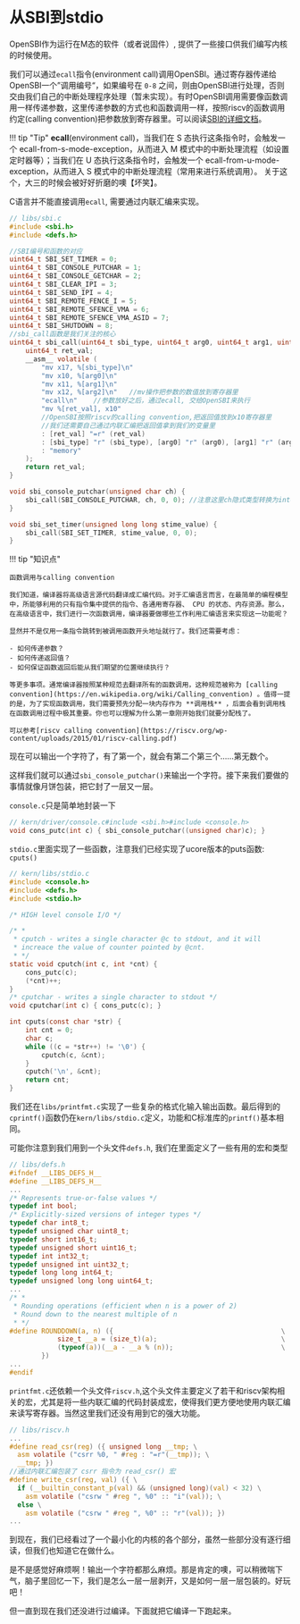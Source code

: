 # 从SBI到stdio

OpenSBI作为运行在M态的软件（或者说固件）, 提供了一些接口供我们编写内核的时候使用。

我们可以通过`ecall`指令(environment call)调用OpenSBI。通过寄存器传递给OpenSBI一个”调用编号“，如果编号在 `0-8` 之间，则由OpenSBI进行处理，否则交由我们自己的中断处理程序处理（暂未实现）。有时OpenSBI调用需要像函数调用一样传递参数，这里传递参数的方式也和函数调用一样，按照riscv的函数调用约定(calling convention)把参数放到寄存器里。可以阅读[SBI的详细文档](https://github.com/riscv/riscv-sbi-doc/blob/master/riscv-sbi.adoc)。

!!! tip "Tip"
    **ecall**(environment call)，当我们在 S 态执行这条指令时，会触发一个 ecall-from-s-mode-exception，从而进入 M 模式中的中断处理流程（如设置定时器等）；当我们在 U 态执行这条指令时，会触发一个 ecall-from-u-mode-exception，从而进入 S 模式中的中断处理流程（常用来进行系统调用）。
     关于这个，大三的时候会被好好折磨的噢【坏笑】。

C语言并不能直接调用`ecall`, 需要通过内联汇编来实现。

```c
// libs/sbi.c
#include <sbi.h>
#include <defs.h>

//SBI编号和函数的对应
uint64_t SBI_SET_TIMER = 0;
uint64_t SBI_CONSOLE_PUTCHAR = 1;
uint64_t SBI_CONSOLE_GETCHAR = 2;
uint64_t SBI_CLEAR_IPI = 3;
uint64_t SBI_SEND_IPI = 4;
uint64_t SBI_REMOTE_FENCE_I = 5;
uint64_t SBI_REMOTE_SFENCE_VMA = 6;
uint64_t SBI_REMOTE_SFENCE_VMA_ASID = 7;
uint64_t SBI_SHUTDOWN = 8;
//sbi_call函数是我们关注的核心
uint64_t sbi_call(uint64_t sbi_type, uint64_t arg0, uint64_t arg1, uint64_t arg2) {
    uint64_t ret_val;
    __asm__ volatile (
        "mv x17, %[sbi_type]\n"
        "mv x10, %[arg0]\n"
        "mv x11, %[arg1]\n"
        "mv x12, %[arg2]\n"   //mv操作把参数的数值放到寄存器里
        "ecall\n"    //参数放好之后，通过ecall, 交给OpenSBI来执行
        "mv %[ret_val], x10"  
        //OpenSBI按照riscv的calling convention,把返回值放到x10寄存器里
        //我们还需要自己通过内联汇编把返回值拿到我们的变量里
        : [ret_val] "=r" (ret_val)
        : [sbi_type] "r" (sbi_type), [arg0] "r" (arg0), [arg1] "r" (arg1), [arg2] "r" (arg2)
        : "memory"
    );
    return ret_val;
}

void sbi_console_putchar(unsigned char ch) {
    sbi_call(SBI_CONSOLE_PUTCHAR, ch, 0, 0); //注意这里ch隐式类型转换为int64_t
}

void sbi_set_timer(unsigned long long stime_value) {
    sbi_call(SBI_SET_TIMER, stime_value, 0, 0);
}
```

!!! tip "知识点"
>
    函数调用与calling convention
>
    我们知道，编译器将高级语言源代码翻译成汇编代码。对于汇编语言而言，在最简单的编程模型中，所能够利用的只有指令集中提供的指令、各通用寄存器、 CPU 的状态、内存资源。那么，在高级语言中，我们进行一次函数调用，编译器要做哪些工作利用汇编语言来实现这一功能呢？
>
    显然并不是仅用一条指令跳转到被调用函数开头地址就行了。我们还需要考虑：
>
    - 如何传递参数？
    - 如何传递返回值？
    - 如何保证函数返回后能从我们期望的位置继续执行？
>
    等更多事项。通常编译器按照某种规范去翻译所有的函数调用，这种规范被称为 [calling convention](https://en.wikipedia.org/wiki/Calling_convention) 。值得一提的是，为了实现函数调用，我们需要预先分配一块内存作为 **调用栈** ，后面会看到调用栈在函数调用过程中极其重要。你也可以理解为什么第一章刚开始我们就要分配栈了。
>
    可以参考[riscv calling convention](https://riscv.org/wp-content/uploads/2015/01/riscv-calling.pdf)
>
    

现在可以输出一个字符了，有了第一个，就会有第二个第三个……第无数个。

这样我们就可以通过`sbi_console_putchar()`来输出一个字符。接下来我们要做的事情就像月饼包装，把它封了一层又一层。

`console.c`只是简单地封装一下

```c
// kern/driver/console.c#include <sbi.h>#include <console.h>
void cons_putc(int c) { sbi_console_putchar((unsigned char)c); }
```

`stdio.c`里面实现了一些函数，注意我们已经实现了ucore版本的puts函数: `cputs()`

```c
// kern/libs/stdio.c
#include <console.h>
#include <defs.h>
#include <stdio.h>

/* HIGH level console I/O */

/* *
 * cputch - writes a single character @c to stdout, and it will
 * increace the value of counter pointed by @cnt.
 * */
static void cputch(int c, int *cnt) {
    cons_putc(c);
    (*cnt)++;
}
/* cputchar - writes a single character to stdout */
void cputchar(int c) { cons_putc(c); }

int cputs(const char *str) {
    int cnt = 0;
    char c;
    while ((c = *str++) != '\0') {
        cputch(c, &cnt);
    }
    cputch('\n', &cnt);
    return cnt;
}
```

我们还在`libs/printfmt.c`实现了一些复杂的格式化输入输出函数。最后得到的`cprintf()`函数仍在`kern/libs/stdio.c`定义，功能和C标准库的`printf()`基本相同。

可能你注意到我们用到一个头文件`defs.h`, 我们在里面定义了一些有用的宏和类型

```C
// libs/defs.h
#ifndef __LIBS_DEFS_H__
#define __LIBS_DEFS_H__
...
/* Represents true-or-false values */
typedef int bool;
/* Explicitly-sized versions of integer types */
typedef char int8_t;
typedef unsigned char uint8_t;
typedef short int16_t;
typedef unsigned short uint16_t;
typedef int int32_t;
typedef unsigned int uint32_t;
typedef long long int64_t;
typedef unsigned long long uint64_t;
...
/* *
 * Rounding operations (efficient when n is a power of 2)
 * Round down to the nearest multiple of n
 * */
#define ROUNDDOWN(a, n) ({                                          \
            size_t __a = (size_t)(a);                               \
            (typeof(a))(__a - __a % (n));                           \
        })
...
#endif
```

`printfmt.c`还依赖一个头文件`riscv.h`,这个头文件主要定义了若干和riscv架构相关的宏，尤其是将一些内联汇编的代码封装成宏，使得我们更方便地使用内联汇编来读写寄存器。当然这里我们还没有用到它的强大功能。

```c
// libs/riscv.h
...
#define read_csr(reg) ({ unsigned long __tmp; \
  asm volatile ("csrr %0, " #reg : "=r"(__tmp)); \
  __tmp; })
//通过内联汇编包装了 csrr 指令为 read_csr() 宏
#define write_csr(reg, val) ({ \
  if (__builtin_constant_p(val) && (unsigned long)(val) < 32) \
    asm volatile ("csrw " #reg ", %0" :: "i"(val)); \
  else \
    asm volatile ("csrw " #reg ", %0" :: "r"(val)); })
...
```

到现在，我们已经看过了一个最小化的内核的各个部分，虽然一些部分没有逐行细读，但我们也知道它在做什么。

是不是感觉好麻烦啊！输出一个字符都那么麻烦。那是肯定的噢，可以稍微喘下气，脑子里回忆一下，我们是怎么一层一层剥开，又是如何一层一层包装的。好玩吧！

但一直到现在我们还没进行过编译。下面就把它编译一下跑起来。
